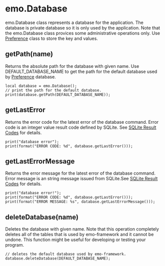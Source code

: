 # emo.Database #

emo.Database class represents a database for the application. The database is private database so it is only used by the application. Note that the emo.Database class provices some administrative operations only. Use [Preference](Preference.md) class to store the key and values.

## getPath(name) ##

Returns the absolute path for the database with given name. Use DEFAULT\_DATABASE\_NAME to get the path for the default database used by [Preference](Preference.md) database.

```
local database = emo.Database();
// print the path for the default database.
print(database.getPath(DEFAULT_DATABASE_NAME));
```

## getLastError ##

Returns the error code for the latest error of the database command. Error code is an integer value result code defined by SQLite. See [SQLite Result Codes](http://www.sqlite.org/c3ref/c_abort.html) for details.

```
print("database error");
print(format("ERROR CODE: %d", database.getLastError()));
```

## getLastErrorMessage ##

Returns the error message for the latest error of the database command. Error message is an string message issued from SQLite.See [SQLite Result Codes](http://www.sqlite.org/c3ref/c_abort.html) for details.

```
print("database error!");
print(format("ERROR CODE: %d", database.getLastError()));
print(format("ERROR MESSAGE: %s", database.getLastErrorMessage()));
```

## deleteDatabase(name) ##

Deletes the database with given name. Note that this operation completely deletes all of the tables that is used by emo-framework and it cannot be undone. This function might be useful for developing or testing your program.

```
// deletes the default database used by emo-framework.
database.deleteDatabase(DEFAULT_DATABASE_NAME);
```